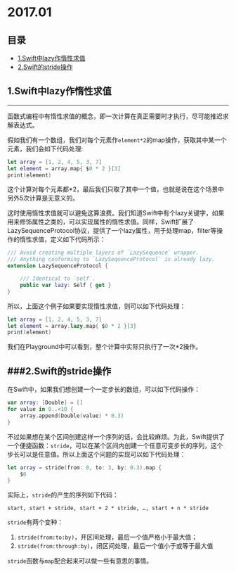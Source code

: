 # 2017.01

## 目录

* [1.Swift中lazy作惰性求值](#1.Swift中lazy作惰性求值)
* [2.Swift的stride操作](#2.Swift的stride操作)

## 1.Swift中lazy作惰性求值
------------------

函数式编程中有惰性求值的概念，即一次计算在真正需要时才执行，尽可能推迟求解表达式。

假如我们有一个数组，我们对每个元素作`element*2`的map操作，获取其中某一个元素，我们会如下代码处理:

```swift
let array = [1, 2, 4, 5, 3, 7]
let element = array.map{ $0 * 2 }[3]
print(element)
```

这个计算对每个元素都*2，最后我们只取了其中一个值，也就是说在这个场景中另外5次计算是无意义的。

这时使用惰性求值就可以避免这算浪费。我们知道Swift中有个lazy关键字，如果用来修饰属性之类的，可以实现属性的惰性求值。同样，Swift扩展了LazySequenceProtocol协议，提供了一个lazy属性，用于处理map，filter等操作的惰性求值，定义如下代码所示：

```swift
/// Avoid creating multiple layers of `LazySequence` wrapper.
/// Anything conforming to `LazySequenceProtocol` is already lazy.
extension LazySequenceProtocol {

    /// Identical to `self`.
    public var lazy: Self { get }
}
```

所以，上面这个例子如果要实现惰性求值，则可以如下代码处理：

```swift
let array = [1, 2, 4, 5, 3, 7]
let element = array.lazy.map{ $0 * 2 }[3]
print(element)
```

我们在Playground中可以看到，整个计算中实际只执行了一次*2操作。

###2.Swift的stride操作
----------

在Swift中，如果我们想创建一个一定步长的数组，可以如下代码操作：

```swift
var array: [Double] = []
for value in 0..<10 {
    array.append(Double(value) * 0.3)
}
```

不过如果想在某个区间创建这样一个序列的话，会比较麻烦。为此，Swift提供了一个便捷函数：`stride`，可以在某个区间内创建一个任意可变步长的序列，这个步长可以是任意值。所以上面这个问题的实现可以如下代码处理：

```swift
let array = stride(from: 0, to: 3, by: 0.3).map {
    $0
}
```

实际上，`stride`的产生的序列如下代码：

`start, start + stride, start + 2 * stride, …, start + n * stride`

`stride`有两个变种：

1. `stride(from:to:by)`，开区间处理，最后一个值严格小于最大值；
2. `stride(from:through:by)`，闭区间处理，最后一个值小于或等于最大值

`stride`函数与`map`配合起来可以做一些有意思的事情。


